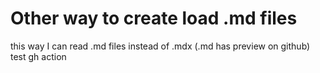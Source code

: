# Other way to create load .md files

this way I can read .md files instead of .mdx (.md has preview on github)
test gh action
